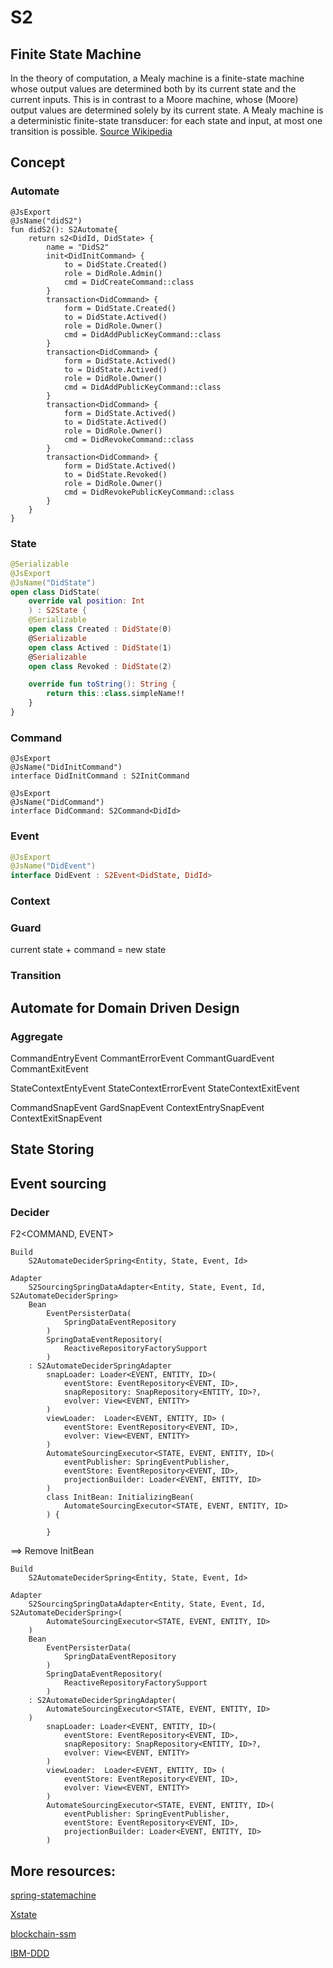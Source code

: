 # S2

## Finite State Machine
In the theory of computation, a Mealy machine is a finite-state machine whose output values are determined both by its current state and the current inputs. This is in contrast to a Moore machine, whose (Moore) output values are determined solely by its current state. A Mealy machine is a deterministic finite-state transducer: for each state and input, at most one transition is possible.
[Source Wikipedia](https://en.wikipedia.org/wiki/Mealy_machine)

## Concept

### Automate
```
@JsExport
@JsName("didS2")
fun didS2(): S2Automate{
	return s2<DidId, DidState> {
		name = "DidS2"
		init<DidInitCommand> {
			to = DidState.Created()
			role = DidRole.Admin()
			cmd = DidCreateCommand::class
		}
		transaction<DidCommand> {
			form = DidState.Created()
			to = DidState.Actived()
			role = DidRole.Owner()
			cmd = DidAddPublicKeyCommand::class
		}
		transaction<DidCommand> {
			form = DidState.Actived()
			to = DidState.Actived()
			role = DidRole.Owner()
			cmd = DidAddPublicKeyCommand::class
		}
		transaction<DidCommand> {
			form = DidState.Actived()
			to = DidState.Actived()
			role = DidRole.Owner()
			cmd = DidRevokeCommand::class
		}
		transaction<DidCommand> {
			form = DidState.Actived()
			to = DidState.Revoked()
			role = DidRole.Owner()
			cmd = DidRevokePublicKeyCommand::class
		}
	}
}
```

### State

```kotlin
@Serializable
@JsExport
@JsName("DidState")
open class DidState(
	override val position: Int
	) : S2State {
	@Serializable
	open class Created : DidState(0)
	@Serializable
	open class Actived : DidState(1)
	@Serializable
	open class Revoked : DidState(2)

	override fun toString(): String {
		return this::class.simpleName!!
	}
}
```

###  Command
```
@JsExport
@JsName("DidInitCommand")
interface DidInitCommand : S2InitCommand

@JsExport
@JsName("DidCommand")
interface DidCommand: S2Command<DidId>
```

### Event
```kotlin
@JsExport
@JsName("DidEvent")
interface DidEvent : S2Event<DidState, DidId>
```

### Context

### Guard

current state + command = new state

### Transition

## Automate for Domain Driven Design

### Aggregate

CommandEntryEvent
CommantErrorEvent
CommantGuardEvent
CommantExitEvent

StateContextEntyEvent
StateContextErrorEvent
StateContextExitEvent

CommandSnapEvent
GardSnapEvent
ContextEntrySnapEvent
ContextExitSnapEvent

## State Storing

## Event sourcing

### Decider

F2<COMMAND, EVENT>

```
Build 
    S2AutomateDeciderSpring<Entity, State, Event, Id>

Adapter 
    S2SourcingSpringDataAdapter<Entity, State, Event, Id, S2AutomateDeciderSpring>
    Bean
        EventPersisterData(
            SpringDataEventRepository
        )
        SpringDataEventRepository(
            ReactiveRepositoryFactorySupport
        )
    : S2AutomateDeciderSpringAdapter
        snapLoader: Loader<EVENT, ENTITY, ID>(
            eventStore: EventRepository<EVENT, ID>,
		    snapRepository: SnapRepository<ENTITY, ID>?,
		    evolver: View<EVENT, ENTITY>
        )   
        viewLoader:  Loader<EVENT, ENTITY, ID> (
            eventStore: EventRepository<EVENT, ID>,
		    evolver: View<EVENT, ENTITY>
        )
        AutomateSourcingExecutor<STATE, EVENT, ENTITY, ID>(
            eventPublisher: SpringEventPublisher,
		    eventStore: EventRepository<EVENT, ID>,
		    projectionBuilder: Loader<EVENT, ENTITY, ID>
        )
        class InitBean: InitializingBean(
            AutomateSourcingExecutor<STATE, EVENT, ENTITY, ID>
        ) {
        
        }
```    

==> Remove InitBean

```
Build 
    S2AutomateDeciderSpring<Entity, State, Event, Id>

Adapter 
    S2SourcingSpringDataAdapter<Entity, State, Event, Id, S2AutomateDeciderSpring>(
        AutomateSourcingExecutor<STATE, EVENT, ENTITY, ID>
    )
    Bean
        EventPersisterData(
            SpringDataEventRepository
        )
        SpringDataEventRepository(
            ReactiveRepositoryFactorySupport
        )
    : S2AutomateDeciderSpringAdapter(
        AutomateSourcingExecutor<STATE, EVENT, ENTITY, ID>
    )
        snapLoader: Loader<EVENT, ENTITY, ID>(
            eventStore: EventRepository<EVENT, ID>,
		    snapRepository: SnapRepository<ENTITY, ID>?,
		    evolver: View<EVENT, ENTITY>
        )   
        viewLoader:  Loader<EVENT, ENTITY, ID> (
            eventStore: EventRepository<EVENT, ID>,
		    evolver: View<EVENT, ENTITY>
        )
        AutomateSourcingExecutor<STATE, EVENT, ENTITY, ID>(
            eventPublisher: SpringEventPublisher,
		    eventStore: EventRepository<EVENT, ID>,
		    projectionBuilder: Loader<EVENT, ENTITY, ID>
        )
```    

## More resources:
[spring-statemachine](https://docs.spring.io/spring-statemachine/docs/2.4.0/reference/#introduction)

[Xstate](https://github.com/davidkpiano/xstate)

[blockchain-ssm](https://github.com/smartbcity/blockchain-ssm)

[IBM-DDD](https://developer.ibm.com/languages/java/tutorials/reactive-in-practice-1)
